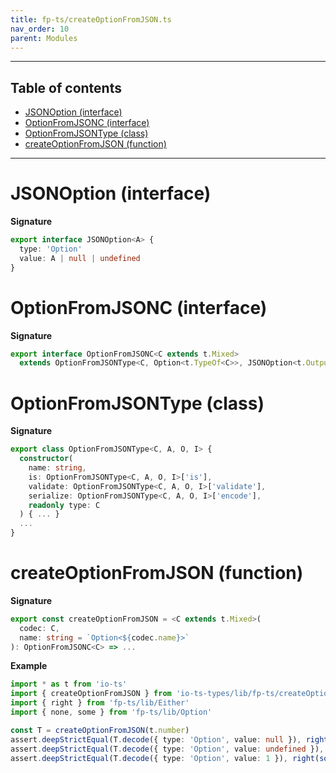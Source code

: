 ```yaml
---
title: fp-ts/createOptionFromJSON.ts
nav_order: 10
parent: Modules
---
```


---

<h2 class="text-delta">Table of contents</h2>

- [JSONOption (interface)](#jsonoption-interface)
- [OptionFromJSONC (interface)](#optionfromjsonc-interface)
- [OptionFromJSONType (class)](#optionfromjsontype-class)
- [createOptionFromJSON (function)](#createoptionfromjson-function)

---

# JSONOption (interface)

**Signature**

```ts
export interface JSONOption<A> {
  type: 'Option'
  value: A | null | undefined
}
```

# OptionFromJSONC (interface)

**Signature**

```ts
export interface OptionFromJSONC<C extends t.Mixed>
  extends OptionFromJSONType<C, Option<t.TypeOf<C>>, JSONOption<t.OutputOf<C>>, unknown> {}
```

# OptionFromJSONType (class)

**Signature**

```ts
export class OptionFromJSONType<C, A, O, I> {
  constructor(
    name: string,
    is: OptionFromJSONType<C, A, O, I>['is'],
    validate: OptionFromJSONType<C, A, O, I>['validate'],
    serialize: OptionFromJSONType<C, A, O, I>['encode'],
    readonly type: C
  ) { ... }
  ...
}
```

# createOptionFromJSON (function)

**Signature**

```ts
export const createOptionFromJSON = <C extends t.Mixed>(
  codec: C,
  name: string = `Option<${codec.name}>`
): OptionFromJSONC<C> => ...
```

**Example**

```ts
import * as t from 'io-ts'
import { createOptionFromJSON } from 'io-ts-types/lib/fp-ts/createOptionFromJSON'
import { right } from 'fp-ts/lib/Either'
import { none, some } from 'fp-ts/lib/Option'

const T = createOptionFromJSON(t.number)
assert.deepStrictEqual(T.decode({ type: 'Option', value: null }), right(none))
assert.deepStrictEqual(T.decode({ type: 'Option', value: undefined }), right(none))
assert.deepStrictEqual(T.decode({ type: 'Option', value: 1 }), right(some(1)))
```
